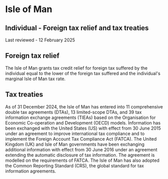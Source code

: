 # Isle of Man
## Individual - Foreign tax relief and tax treaties
Last reviewed - 12 February 2025
## Foreign tax relief
The Isle of Man grants tax credit relief for foreign tax suffered by the individual equal to the lower of the foreign tax suffered and the individual's marginal Isle of Man tax rate.
## Tax treaties
As of 31 December 2024, the Isle of Man has entered into 11 comprehensive double tax agreements (DTAs), 13 limited-scope DTAs, and 39 tax information exchange agreements (TIEAs) based on the Organisation for Economic Co-operation and Development (OECD) models.
Information has been exchanged with the United States (US) with effect from 30 June 2015 under an agreement to improve international tax compliance and to implement the Foreign Account Tax Compliance Act (FATCA).
The United Kingdom (UK) and Isle of Man governments have been exchanging additional information with effect from 30 June 2016 under an agreement extending the automatic disclosure of tax information. The agreement is modelled on the requirements of FATCA.
The Isle of Man has also adopted the Common Reporting Standard (CRS), the global standard for tax information agreements.
